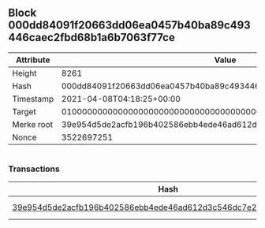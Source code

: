 ## Block 000dd84091f20663dd06ea0457b40ba89c493446caec2fbd68b1a6b7063f77ce

Attribute | Value
--- | ---
Height | 8261
Hash | 000dd84091f20663dd06ea0457b40ba89c493446caec2fbd68b1a6b7063f77ce
Timestamp | 2021-04-08T04:18:25+00:00
Target | 0100000000000000000000000000000000000000000000000000000000000000
Merke root | 39e954d5de2acfb196b402586ebb4ede46ad612d3c546dc7e2cbb540f84a4407
Nonce | 3522697251

```

```

### Transactions

Hash | Amount
--- | ---
[39e954d5de2acfb196b402586ebb4ede46ad612d3c546dc7e2cbb540f84a4407](39e954d5de2acfb196b402586ebb4ede46ad612d3c546dc7e2cbb540f84a4407.md) | 10.00000000 SKEPTI 
